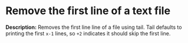 # Remove the first line of a text file

**Description:** Removes the first line line of a file using tail. Tail defaults to printing the first `x-1` lines, so `+2` indicates it should skip the first line.

